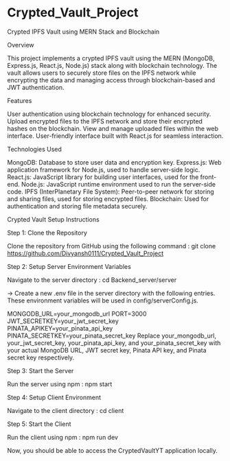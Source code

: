 # Crypted_Vault_Project

Crypted IPFS Vault using MERN Stack and Blockchain

Overview

This project implements a crypted IPFS vault using the MERN (MongoDB, Express.js, React.js, Node.js) stack along with blockchain technology. The vault allows users to securely store files on the IPFS network while encrypting the data and managing access through blockchain-based and JWT authentication.

Features

User authentication using blockchain technology for enhanced security.
Upload encrypted files to the IPFS network and store their encrypted hashes on the blockchain.
View and manage uploaded files within the web interface.
User-friendly interface built with React.js for seamless interaction.

Technologies Used

MongoDB: Database to store user data and encryption key.
Express.js: Web application framework for Node.js, used to handle server-side logic.
React.js: JavaScript library for building user interfaces, used for the front-end.
Node.js: JavaScript runtime environment used to run the server-side code.
IPFS (InterPlanetary File System): Peer-to-peer network for storing and sharing files, used for storing encrypted files.
Blockchain: Used for authentication and storing file metadata securely.


Crypted Vault Setup Instructions

Step 1: Clone the Repository

Clone the repository from GitHub using the following command : git clone https://github.com/Divyansh0111/Crypted_Vault_Project

Step 2: Setup Server Environment Variables

Navigate to the server directory : cd Backend_server/server

-> Create a new .env file in the server directory with the following entries. These environment variables will be used in config/serverConfig.js.

MONGODB_URL=your_mongodb_url
PORT=3000
JWT_SECRETKEY=your_jwt_secret_key
PINATA_APIKEY=your_pinata_api_key
PINATA_SECRETKEY=your_pinata_secret_key
Replace your_mongodb_url, your_jwt_secret_key, your_pinata_api_key, and your_pinata_secret_key with your actual MongoDB URL, JWT secret key, Pinata API key, and Pinata secret key respectively.

Step 3: Start the Server

Run the server using npm : npm start

Step 4: Setup Client Environment

Navigate to the client directory : cd client

Step 5: Start the Client

Run the client using npm : npm run dev

Now, you should be able to access the CryptedVaultYT application locally.
